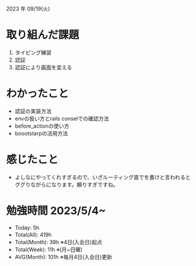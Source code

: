 
2023 年 09/19(火)

# 取り組んだ課題

1. タイピング練習
3. 認証
4. 認証により画面を変える

# わかったこと

* 認証の実装方法
* envの扱い方とrails conselでの確認方法
* before_actionの使い方
* boootstarpの活用方法

# 感じたこと

* よしなにやってくれすぎるので、いざルーティング直でを書けと言われるとググりながらになります。頼りすぎですね。

# 勉強時間 2023/5/4~

* Today: 5h
* Total(All): 419h　
* Total(Month): 39h ※4日(入会日)起点
* Total(Week): 11h ※(月~日曜)
* AVG(Month): 101h ※毎月4日(入会日)更新
